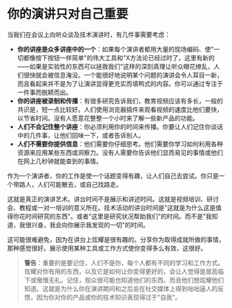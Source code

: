 # 你的演讲只对自己重要

当我们在会议上向听众谈及技术演讲时，有几件事需要考虑：

-   **你的讲座是众多讲座中的一个**：如果每个演讲者都用大量的现场编码、使"一切都像按下按钮一样简单"的伟大工具和"X方法论已经过时了，这里有新的——如果是实验性的东西可以拯救我们"这样的深刻真理让听众眼花缭乱，人们很快就会被信息淹没。一个能很好地说明某个问题的演讲会令人耳目一新，而且看起来并不是为了让演讲显得更充实而填鸭式的内容。你可以通过专注于一件事而脱颖而出。
-   **你的讲座被录制和传播**：有很多研究告诉我们，教育视频应该有多长，一般的共识是，短一点比较好。人们使用浏览器插件来观看视频的速度比他们要快，以节省时间。没有人愿意花整整一个小时来了解一些新产品的功能。
-   **人们不会记住整个讲座**：你必须利用你的时间来传播。你要让人们记住你谈话中的几件事，让他们回味一下，或者告诉别人。
-   **人们不需要你提供信息**：他们需要你仔细思考。他们需要你学习如何利用各种资源来应用某些东西或洞察力。没有人需要你告诉他们显而易见的事情或他们在网上几秒钟就能查到的事情。

作为一个演讲者，你的工作是使一个话题变得有趣，让人们自己去尝试。你只是一个带路人，人们可能散去，或自己找路走。

这就是真正的演讲艺术。讲台时间不是展示和讲述时间。这就是视频培训、研讨会、教程或一对一培训的意义所在。技术活动的讲台时间是"这就是为什么这是值得你花时间研究的东西"。或者"这里是研究状况帮助我们"的时间。而不是"我知道，我很兴奋，我会向你展示我发现的一切"的时间。

这可能很难避免，因为在讲台上炫耀是很有趣的。分享你为取得成就所做的事情，那种感觉很好。展示使用某种工具或工作方式使你变得多么有效，这很好。

> **警告**：重要的是要记住，人们不是你，每个人都有不同的学习和工作方式。炫耀对你有用的东西，以及它是如何让你变得更好的，会让人觉得是居高临下或傲慢无礼。记住，观众很可能也知道他们的东西。而且他们想炫耀他们知道。这就是为什么你在演讲期间和之后会在社交媒体上得到咄咄逼人的反馈，因为你对你的产品或你的技术知识表现得过于"自我"。